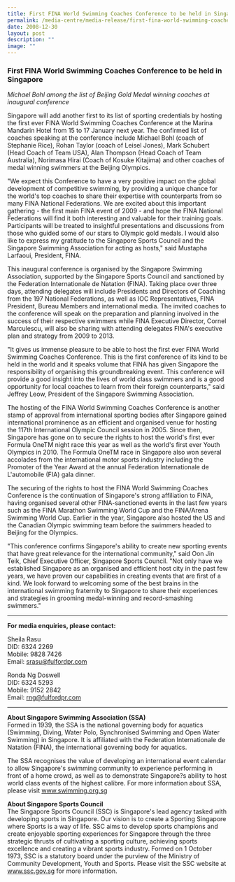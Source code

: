 ```yaml
---
title: First FINA World Swimming Coaches Conference to be held in Singapore
permalink: /media-centre/media-release/first-fina-world-swimming-coaches-conference-to-be-held-in-singapore/
date: 2008-12-30
layout: post
description: ""
image: ""
---
```

### **First FINA World Swimming Coaches Conference to be held in Singapore**

_Michael Bohl among the list of Beijing Gold Medal winning coaches at inaugural conference_

Singapore will add another first to its list of sporting credentials by hosting the first ever FINA World Swimming Coaches Conference at the Marina Mandarin Hotel from 15 to 17 January next year. The confirmed list of coaches speaking at the conference include Michael Bohl (coach of Stephanie Rice), Rohan Taylor (coach of Leisel Jones), Mark Schubert (Head Coach of Team USA), Alan Thompson (Head Coach of Team Australia), Norimasa Hirai (Coach of Kosuke Kitajima) and other coaches of medal winning swimmers at the Beijing Olympics.

"We expect this Conference to have a very positive impact on the global development of competitive swimming, by providing a unique chance for the world's top coaches to share their expertise with counterparts from so many FINA National Federations. We are excited about this important gathering - the first main FINA event of 2009 - and hope the FINA National Federations will find it both interesting and valuable for their training goals. Participants will be treated to insightful presentations and discussions from those who guided some of our stars to Olympic gold medals. I would also like to express my gratitude to the Singapore Sports Council and the Singapore Swimming Association for acting as hosts," said Mustapha Larfaoui, President, FINA.

This inaugural conference is organised by the Singapore Swimming Association, supported by the Singapore Sports Council and sanctioned by the Federation Internationale de Natation (FINA). Taking place over three days, attending delegates will include Presidents and Directors of Coaching from the 197 National Federations, as well as IOC Representatives, FINA President, Bureau Members and international media. The invited coaches to the conference will speak on the preparation and planning involved in the success of their respective swimmers while FINA Executive Director, Cornel Marculescu, will also be sharing with attending delegates FINA's executive plan and strategy from 2009 to 2013.

"It gives us immense pleasure to be able to host the first ever FINA World Swimming Coaches Conference. This is the first conference of its kind to be held in the world and it speaks volume that FINA has given Singapore the responsibility of organising this groundbreaking event. This conference will provide a good insight into the lives of world class swimmers and is a good opportunity for local coaches to learn from their foreign counterparts," said Jeffrey Leow, President of the Singapore Swimming Association.

The hosting of the FINA World Swimming Coaches Conference is another stamp of approval from international sporting bodies after Singapore gained international prominence as an efficient and organised venue for hosting the 117th International Olympic Council session in 2005. Since then, Singapore has gone on to secure the rights to host the world's first ever Formula OneTM night race this year as well as the world's first ever Youth Olympics in 2010. The Formula OneTM race in Singapore also won several accolades from the international motor sports industry including the Promoter of the Year Award at the annual Federation Internationale de L'automobile (FIA) gala dinner.

The securing of the rights to host the FINA World Swimming Coaches Conference is the continuation of Singapore's strong affiliation to FINA, having organised several other FINA-sanctioned events in the last few years such as the FINA Marathon Swimming World Cup and the FINA/Arena Swimming World Cup. Earlier in the year, Singapore also hosted the US and the Canadian Olympic swimming team before the swimmers headed to Beijing for the Olympics.

"This conference confirms Singapore's ability to create new sporting events that have great relevance for the international community," said Oon Jin Teik, Chief Executive Officer, Singapore Sports Council. "Not only have we established Singapore as an organised and efficient host city in the past few years, we have proven our capabilities in creating events that are first of a kind. We look forward to welcoming some of the best brains in the international swimming fraternity to Singapore to share their experiences and strategies in grooming medal-winning and record-smashing swimmers."

---

**For media enquiries, please contact:**
<br>

Sheila Rasu
<br>
DID: 6324 2269
<br>
Mobile: 9828 7426
<br>
Email: [srasu@fulfordpr.com](mailto:srasu@fulfordpr.com)

Ronda Ng Doswell
<br>
DID: 6324 5293
<br>
Mobile: 9152 2842
<br>
Email: [rng@fulfordpr.com](mailto:rng@fulfordpr.com)

---

**About Singapore Swimming Association (SSA)**<br>
Formed in 1939, the SSA is the national governing body for aquatics (Swimming, Diving, Water Polo, Synchronised Swimming and Open Water Swimming) in Singapore. It is affiliated with the Federation Internationale de Natation (FINA), the international governing body for aquatics.

The SSA recognises the value of developing an international event calendar to allow Singapore's swimming community to experience performing in front of a home crowd, as well as to demonstrate Singapore?s ability to host world class events of the highest calibre. For more information about SSA, please visit www.swimming.org.sg

**About Singapore Sports Council**<br>
The Singapore Sports Council (SSC) is Singapore's lead agency tasked with developing sports in Singapore. Our vision is to create a Sporting Singapore where Sports is a way of life. SSC aims to develop sports champions and create enjoyable sporting experiences for Singapore through the three strategic thrusts of cultivating a sporting culture, achieving sports excellence and creating a vibrant sports industry. Formed on 1 October 1973, SSC is a statutory board under the purview of the Ministry of Community Development, Youth and Sports. Please visit the SSC website at www.ssc.gov.sg for more information.